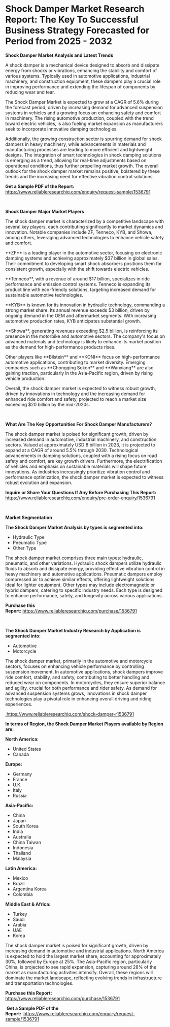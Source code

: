 <p><h1>Shock Damper Market Research Report: The Key To Successful Business Strategy Forecasted for Period from 2025 - 2032</h1></p><p><strong>Shock Damper Market Analysis and Latest Trends</strong></p>
<p><p>A shock damper is a mechanical device designed to absorb and dissipate energy from shocks or vibrations, enhancing the stability and comfort of various systems. Typically used in automotive applications, industrial machinery, and construction equipment, these dampers play a crucial role in improving performance and extending the lifespan of components by reducing wear and tear.</p><p>The Shock Damper Market is expected to grow at a CAGR of 5.6% during the forecast period, driven by increasing demand for advanced suspension systems in vehicles and a growing focus on enhancing safety and comfort in machinery. The rising automotive production, coupled with the trend toward electric vehicles, is also fueling market expansion as manufacturers seek to incorporate innovative damping technologies.</p><p>Additionally, the growing construction sector is spurring demand for shock dampers in heavy machinery, while advancements in materials and manufacturing processes are leading to more efficient and lightweight designs. The integration of smart technologies in shock damping solutions is emerging as a trend, allowing for real-time adjustments based on operational conditions, thus further propelling market growth. The overall outlook for the shock damper market remains positive, bolstered by these trends and the increasing need for effective vibration control solutions.</p></p>
<p><strong>Get a Sample PDF of the Report:&nbsp;</strong> <a href="https://www.reliableresearchiq.com/enquiry/request-sample/1536791?utm_campaign=3365&utm_medium=2&utm_source=Github&utm_content=ia&utm_term=16042025&utm_id=shock-damper">https://www.reliableresearchiq.com/enquiry/request-sample/1536791</a></p>
<p>&nbsp;</p>
<p><strong>Shock Damper Major Market Players</strong></p>
<p><p>The shock damper market is characterized by a competitive landscape with several key players, each contributing significantly to market dynamics and innovation. Notable companies include ZF, Tenneco, KYB, and Showa, among others, leveraging advanced technologies to enhance vehicle safety and comfort.</p><p>**ZF** is a leading player in the automotive sector, focusing on electronic damping systems and achieving approximately $37 billion in global sales. Their commitment to developing smart shock absorbers positions them for consistent growth, especially with the shift towards electric vehicles.</p><p>**Tenneco**, with a revenue of around $17 billion, specializes in ride performance and emission control systems. Tenneco is expanding its product line with eco-friendly solutions, targeting increased demand for sustainable automotive technologies. </p><p>**KYB** is known for its innovation in hydraulic technology, commanding a strong market share. Its annual revenue exceeds $3 billion, driven by ongoing demand in the OEM and aftermarket segments. With increasing automotive production rates, KYB anticipates substantial growth.</p><p>**Showa**, generating revenues exceeding $2.5 billion, is reinforcing its presence in the motorbike and automotive sectors. The company's focus on advanced materials and technology is likely to enhance its market position as the demand for high-performance products rises.</p><p>Other players like **Bilstein** and **KONI** focus on high-performance automotive applications, contributing to market diversity. Emerging companies such as **Chongqing Sokon** and **Wanxiang** are also gaining traction, particularly in the Asia-Pacific region, driven by rising vehicle production.</p><p>Overall, the shock damper market is expected to witness robust growth, driven by innovations in technology and the increasing demand for enhanced ride comfort and safety, projected to reach a market size exceeding $20 billion by the mid-2020s.</p></p>
<p>&nbsp;</p>
<p><strong>What Are The Key Opportunities For Shock Damper Manufacturers?</strong></p>
<p><p>The shock damper market is poised for significant growth, driven by increased demand in automotive, industrial machinery, and construction sectors. Valued at approximately USD 8 billion in 2023, it is projected to expand at a CAGR of around 5.5% through 2030. Technological advancements in damping solutions, coupled with a rising focus on road safety and comfort, are key growth drivers. Furthermore, the electrification of vehicles and emphasis on sustainable materials will shape future innovations. As industries increasingly prioritize vibration control and performance optimization, the shock damper market is expected to witness robust evolution and expansion.</p></p>
<p><strong>Inquire or Share Your Questions If Any Before Purchasing This Report:</strong> <a href="https://www.reliableresearchiq.com/enquiry/pre-order-enquiry/1536791?utm_campaign=3365&utm_medium=2&utm_source=Github&utm_content=ia&utm_term=16042025&utm_id=shock-damper">https://www.reliableresearchiq.com/enquiry/pre-order-enquiry/1536791</a></p>
<p>&nbsp;</p>
<p><strong>Market Segmentation</strong></p>
<p><strong>The Shock Damper Market Analysis by types is segmented into:</strong></p>
<p><ul><li>Hydraulic Type</li><li>Pneumatic Type</li><li>Other Type</li></ul></p>
<p><p>The shock damper market comprises three main types: hydraulic, pneumatic, and other variations. Hydraulic shock dampers utilize hydraulic fluids to absorb and dissipate energy, providing effective vibration control in heavy machinery and automotive applications. Pneumatic dampers employ compressed air to achieve similar effects, offering lightweight solutions ideal for lighter equipment. Other types may include electromagnetic or hybrid dampers, catering to specific industry needs. Each type is designed to enhance performance, safety, and longevity across various applications.</p></p>
<p><strong>Purchase this Report:&nbsp;</strong><a href="https://www.reliableresearchiq.com/purchase/1536791?utm_campaign=3365&utm_medium=2&utm_source=Github&utm_content=ia&utm_term=16042025&utm_id=shock-damper">https://www.reliableresearchiq.com/purchase/1536791</a></p>
<p>&nbsp;</p>
<p><strong>The Shock Damper Market Industry Research by Application is segmented into:</strong></p>
<p><ul><li>Automotive</li><li>Motorcycle</li></ul></p>
<p><p>The shock damper market, primarily in the automotive and motorcycle sectors, focuses on enhancing vehicle performance by controlling suspension movement. In automotive applications, shock dampers improve ride comfort, stability, and safety, contributing to better handling and reduced wear on components. In motorcycles, they ensure superior balance and agility, crucial for both performance and rider safety. As demand for advanced suspension systems grows, innovations in shock damper technologies play a pivotal role in enhancing overall driving and riding experiences.</p></p>
<p><a href="https://www.reliableresearchiq.com/shock-damper-r1536791?utm_campaign=3365&utm_medium=2&utm_source=Github&utm_content=ia&utm_term=16042025&utm_id=shock-damper">&nbsp;https://www.reliableresearchiq.com/shock-damper-r1536791</a></p>
<p><strong>In terms of Region, the Shock Damper Market Players available by Region are:</strong></p>
<p>
    <p> <strong> North America: </strong>
        <ul>
            <li>United States</li>
            <li>Canada</li>
        </ul>
        </p> 
    <p> <strong> Europe: </strong>
        <ul>
            <li>Germany</li>
            <li>France</li>
            <li>U.K.</li>
            <li>Italy</li>
            <li>Russia</li>
        </ul>
        </p> 
    <p> <strong> Asia-Pacific: </strong>
        <ul>
            <li>China</li>
            <li>Japan</li>
            <li>South Korea</li>
            <li>India</li>
            <li>Australia</li>
            <li>China Taiwan</li>
            <li>Indonesia</li>
            <li>Thailand</li>
            <li>Malaysia</li>
        </ul>
        </p> 
    <p> <strong> Latin America: </strong>
        <ul>
            <li>Mexico</li>
            <li>Brazil</li>
            <li>Argentina Korea</li>
            <li>Colombia</li>
        </ul>
        </p> 
    <p> <strong> Middle East & Africa: </strong>
        <ul>
            <li>Turkey</li>
            <li>Saudi</li>
            <li>Arabia</li>
            <li>UAE</li>
            <li>Korea</li>
        </ul>
    </p>
    </p>
<p><p>The shock damper market is poised for significant growth, driven by increasing demand in automotive and industrial applications. North America is expected to hold the largest market share, accounting for approximately 30%, followed by Europe at 25%. The Asia-Pacific region, particularly China, is projected to see rapid expansion, capturing around 28% of the market as manufacturing activities intensify. Overall, these regions will dominate the market landscape, reflecting evolving trends in infrastructure and transportation technologies.</p></p>
<p><strong>Purchase this Report: </strong><a href="https://www.reliableresearchiq.com/purchase/1536791?utm_campaign=3365&utm_medium=2&utm_source=Github&utm_content=ia&utm_term=16042025&utm_id=shock-damper">https://www.reliableresearchiq.com/purchase/1536791</a></p>
<p>&nbsp;<strong>Get a Sample PDF of the Report:&nbsp;&nbsp;</strong><a href="https://www.reliableresearchiq.com/enquiry/request-sample/1536791?utm_campaign=3365&utm_medium=2&utm_source=Github&utm_content=ia&utm_term=16042025&utm_id=shock-damper">https://www.reliableresearchiq.com/enquiry/request-sample/1536791</a></p>
<p><strong></strong></p>
<p><p></p><p></p><p></p></p>